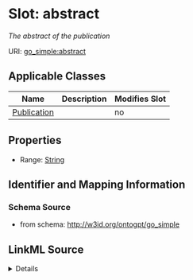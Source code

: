 

# Slot: abstract


_The abstract of the publication_



URI: [go_simple:abstract](http://w3id.org/ontogpt/go_simpleabstract)



<!-- no inheritance hierarchy -->





## Applicable Classes

| Name | Description | Modifies Slot |
| --- | --- | --- |
| [Publication](Publication.md) |  |  no  |







## Properties

* Range: [String](String.md)





## Identifier and Mapping Information







### Schema Source


* from schema: http://w3id.org/ontogpt/go_simple




## LinkML Source

<details>
```yaml
name: abstract
description: The abstract of the publication
from_schema: http://w3id.org/ontogpt/go_simple
rank: 1000
alias: abstract
owner: Publication
domain_of:
- Publication
range: string

```
</details>